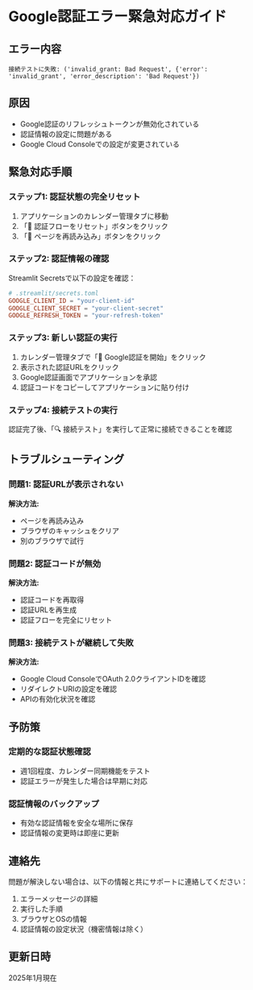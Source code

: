 # Google認証エラー緊急対応ガイド

## エラー内容
```
接続テストに失敗: ('invalid_grant: Bad Request', {'error': 'invalid_grant', 'error_description': 'Bad Request'})
```

## 原因
- Google認証のリフレッシュトークンが無効化されている
- 認証情報の設定に問題がある
- Google Cloud Consoleでの設定が変更されている

## 緊急対応手順

### ステップ1: 認証状態の完全リセット
1. アプリケーションのカレンダー管理タブに移動
2. 「🔄 認証フローをリセット」ボタンをクリック
3. 「🔄 ページを再読み込み」ボタンをクリック

### ステップ2: 認証情報の確認
Streamlit Secretsで以下の設定を確認：

```toml
# .streamlit/secrets.toml
GOOGLE_CLIENT_ID = "your-client-id"
GOOGLE_CLIENT_SECRET = "your-client-secret"
GOOGLE_REFRESH_TOKEN = "your-refresh-token"
```

### ステップ3: 新しい認証の実行
1. カレンダー管理タブで「🔑 Google認証を開始」をクリック
2. 表示された認証URLをクリック
3. Google認証画面でアプリケーションを承認
4. 認証コードをコピーしてアプリケーションに貼り付け

### ステップ4: 接続テストの実行
認証完了後、「🔍 接続テスト」を実行して正常に接続できることを確認

## トラブルシューティング

### 問題1: 認証URLが表示されない
**解決方法:**
- ページを再読み込み
- ブラウザのキャッシュをクリア
- 別のブラウザで試行

### 問題2: 認証コードが無効
**解決方法:**
- 認証コードを再取得
- 認証URLを再生成
- 認証フローを完全にリセット

### 問題3: 接続テストが継続して失敗
**解決方法:**
- Google Cloud ConsoleでOAuth 2.0クライアントIDを確認
- リダイレクトURIの設定を確認
- APIの有効化状況を確認

## 予防策

### 定期的な認証状態確認
- 週1回程度、カレンダー同期機能をテスト
- 認証エラーが発生した場合は早期に対応

### 認証情報のバックアップ
- 有効な認証情報を安全な場所に保存
- 認証情報の変更時は即座に更新

## 連絡先
問題が解決しない場合は、以下の情報と共にサポートに連絡してください：

1. エラーメッセージの詳細
2. 実行した手順
3. ブラウザとOSの情報
4. 認証情報の設定状況（機密情報は除く）

## 更新日時
2025年1月現在

